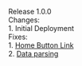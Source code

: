 Release 1.0.0 <br>
    Changes:<br>
        1. Initial Deployment<br>
    Fixes:<br>
        1. <a href="https://github.com/curlTree/Maths-Public/issues/3">Home Button Link</a>    <br>
        2. <a href="https://github.com/curlTree/Maths-Public/issues/4">Data parsing</a>   